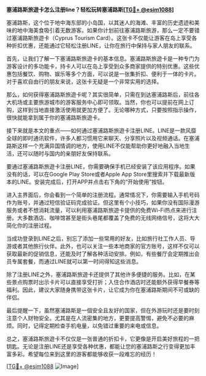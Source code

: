 **塞浦路斯旅遊卡怎么注册line？轻松玩转塞浦路斯[[TG💪+ @esim1088](https://t.me/s/esim1088)]**

塞浦路斯，这个位于地中海东部的小岛国，以其迷人的海滩、丰富的历史遗迹和美味的地中海美食吸引着无数游客。如果你计划前往塞浦路斯旅游，那么一定不要错过塞浦路斯旅遊卡（Cyprus Tourism Card）。这张卡不仅能让游客在岛上享受各种折扣优惠，还能通过它轻松注册LINE，让你在旅行中保持与家人朋友的联系。

首先，让我们了解一下塞浦路斯旅遊卡的基本信息。塞浦路斯旅遊卡是一种专门为游客设计的多功能卡，持卡人可以在岛上享受到众多商家提供的特别优惠。这些优惠包括餐饮、购物、娱乐等多个方面，可以说是一张集折扣、便利于一体的卡片。对于喜欢自由行的朋友来说，这张卡无疑是一个非常实用的选择。

那么，如何获得塞浦路斯旅遊卡呢？其实很简单，只需在到达塞浦路斯后，前往各大机场或主要旅游城市的游客服务中心即可领取。当然，你也可以提前在网上订购，这样到当地直接激活使用就更加方便了。无论哪种方式，只要按照指示操作，很快就能拿到属于你的塞浦路斯旅遊卡。

接下来就是本文的重点——如何通过塞浦路斯旅遊卡注册LINE。LINE是一款风靡全球的即时通讯软件，许多人都习惯用它来聊天、分享照片以及视频通话。在塞浦路斯这样一个充满异国情调的地方，使用LINE不仅能帮助你更好地融入当地生活，还可以随时与国内的亲朋好友保持联系。

要通过塞浦路斯旅遊卡注册LINE，你需要确保手机已经安装了该应用程序。如果没有的话，可以在Google Play Store或者Apple App Store里搜索并下载最新版本的LINE。安装完成后，打开APP并点击右下角的“开始使用”按钮。

进入主界面后，你会看到一个简单的注册流程。通常情况下，你需要输入手机号码作为账号，并通过短信验证码完成验证。但这里有个小技巧，如果你没有国际漫游服务或者不想消耗流量，可以利用塞浦路斯旅遊卡提供的免费Wi-Fi热点来进行注册。大多数酒店、咖啡馆甚至是街头巷尾都覆盖了免费的无线网络信号，这将大大简化你的注册过程。

当成功登录到LINE之后，别忘了添加一些常用的好友，比如旅行社工作人员、导游或者其他旅行伙伴。此外，也可以关注一些本地商家的官方账号，这样不仅可以获取最新的促销信息，还能及时了解各种活动安排。例如，有些餐厅会定期推出会员专属套餐，而通过LINE就可以第一时间得知这些消息。

除了注册LINE之外，塞浦路斯旅遊卡还提供了其他许多便捷的服务。比如，在某些景点购票时出示卡片可以直接享受打折；入住合作酒店时还能额外获得早餐券等福利。因此，建议大家随身携带这张卡片，让它成为你在塞浦路斯期间不可或缺的伴侣。

最后提醒一下，虽然塞浦路斯是一個安全且友好的国家，但在外游玩时还是要时刻注意个人财物安全。尤其是在人流密集的地方，更要提高警惕，避免不必要的麻烦。同时，记得定期检查手机电量，以免错过重要的来电或信息。

总之，塞浦路斯旅遊卡不仅仅是一张普通的折扣卡，它更像是开启美好旅程的一把钥匙。无论是注册LINE还是享受各种优惠，都能让您的塞浦路斯之行变得更加丰富多彩。希望每位来到这里的游客都能够收获一段难忘的经历！

[[TG💪+ @esim1088](https://t.me/s/esim1088) ![Image](https://i.postimg.cc/4NQfJmqS/Snipaste-2025-05-13-00-14-12.png)]